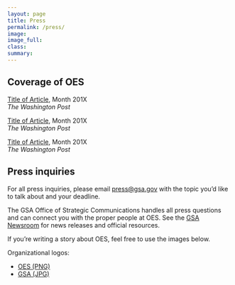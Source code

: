 ```yaml
---
layout: page
title: Press
permalink: /press/
image:
image_full: 
class:
summary: 
---
```

## Coverage of OES

<a href="https://www.gsa.gov/portal/category/26627">Title of Article</a>, Month 201X
<br/><i>The Washington Post</i>

<a href="https://www.gsa.gov/portal/category/26627">Title of Article</a>, Month 201X
<br/><i>The Washington Post</i>

<a href="https://www.gsa.gov/portal/category/26627">Title of Article</a>, Month 201X
<br/><i>The Washington Post</i>

## Press inquiries

For all press inquiries, please email <a href="mailto:press@gsa.gov?subject=OES-Press-Inquiry">press@gsa.gov</a> with the topic you’d like to talk about and your deadline.

The GSA Office of Strategic Communications handles all press questions and can connect you with the proper people at OES. See the <a href="https://www.gsa.gov/portal/category/26627">GSA Newsroom</a> for news releases and official resources.

If you’re writing a story about OES, feel free to use the images below.

Organizational logos:
  - [OES (PNG)]({{site.baseurl}}/assets/img/logos/logo-name.png)
  - [GSA (JPG)]({{site.baseurl}}/assets/img/gsa-logo-dark.jpg)

